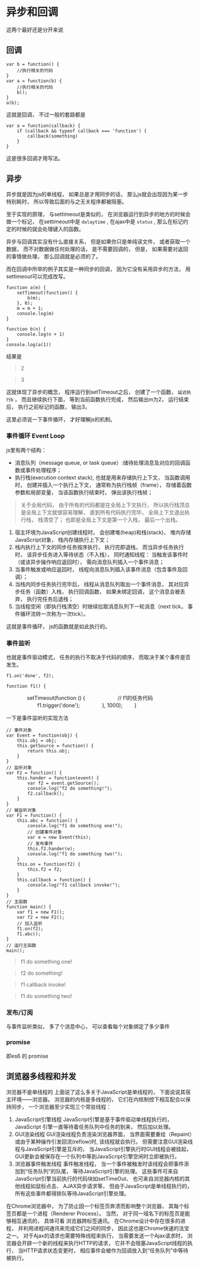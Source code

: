 #  异步和回调

这两个最好还是分开来说

## 回调

    var b = function() {
        //执行相关的代码
    }
    var a = function(b) {
        //执行相关的代码
        b(); 
    }
    a(b); 

这就是回调， 不过一般的套路都是

    var a = function(callback) {
        if (callback && typeof callback === 'function') {
            callback(something)
        }
    }

这是很多回调才用写法。 

## 异步

异步就是因为js的单线程， 如果总是才用同步的话， 那么js就会出现因为某一步特别耗时， 所以导致后面的与之无关程序都被阻塞。 

至于实现的原理， 与settimeout是类似的， 在浏览器运行到异步的地方的时候会做一个标记， 在settimeout中是 `dalaytime` , 在ajax中是 `status` , 那么在标记约定的时候的就会处理键入的函数。 

异步与回调其实没有什么直接关系， 但是如果你只是单纯读文件， 或者获取一个数据， 而不对数据做任何处理的话， 是不需要回调的， 但是， 如果需要对返回的事情做处理， 那么回调就是必须的了。 

而在回调中所举的例子其实是一种同步的回调， 因为它没有采用异步的方法， 用settimeout可以完成改写。 

    function a(m) {
        setTimeout(function() {
            b(m); 
        }, 0); 
        m = m + 1; 
        console.log(m)
    }

    function b(n) {
        console.log(n + 1)
    }
    console.log(a(1))

结果是

> 2

> 3

这就体现了异步的概念， 程序运行到setTimeout之后， 创建了一个函数， `延迟执行b` ， 而且继续执行下面， 等到当前函数执行完成， 然后输出m为2， 运行结束后， 执行之前标记的函数， 输出3。 

这里必须说一下事件循环， 才好理解js的机制。 

### 事件循环 Event Loop

js里有两个结构： 

- 消息队列（message queue, or task queue）:储待处理消息及对应的回调函数或事件处理程序； 
- 执行栈(execution context stack), 也就是用来存储执行上下文， 当函数调用时， 创建并插入一个执行上下文， 通常称为执行栈帧（frame）， 存储着函数参数和局部变量， 当该函数执行结束时， 弹出该执行栈帧； 

> 关于全局代码， 由于所有的代码都是在全局上下文执行， 所以执行栈顶总是全局上下文就很容易理解， 直到所有代码执行完毕， 全局上下文退出执行栈， 栈清空了； 也即是全局上下文是第一个入栈， 最后一个出栈。 

1. 宿主环境为JavaScript创建线程时， 会创建堆(heap)和栈(stack)， 堆内存储JavaScript对象， 栈内存储执行上下文； 
2. 栈内执行上下文的同步任务按序执行， 执行完即退栈， 而当异步任务执行时， 该异步任务进入等待状态（不入栈）， 同时通知线程： 当触发该事件时（或该异步操作响应返回时）， 需向消息队列插入一个事件消息； 
3. 当事件触发或响应返回时， 线程向消息队列插入该事件消息（包含事件及回调）； 
4. 当栈内同步任务执行完毕后， 线程从消息队列取出一个事件消息， 其对应异步任务（函数）入栈， 执行回调函数， 如果未绑定回调， 这个消息会被丢弃， 执行完任务后退栈； 
5. 当线程空闲（即执行栈清空）时继续拉取消息队列下一轮消息（next tick， 事件循环流转一次称为一次tick）。 

这就是事件循环， js的函数就是如此执行的。 

### 事件监听

也就是事件驱动模式， 任务的执行不取决于代码的顺序， 而取决于某个事件是否发生。 

    f1.on('done', f2); 

    function f1() {

　　　　setTimeout(function () {
　　　　　　// f1的任务代码
　　　　　　f1.trigger('done'); 
　　　　}, 1000); 
　　}

一下是事件监听的实现方法

    // 事件对象
    var Event = function(obj) {
        this.obj = obj; 
        this.getSource = function() {
            return this.obj; 
        }
    }
    // 监听对象
    var F2 = function() {
        this.hander = function(event) {
            var f2 = event.getSource(); 
            console.log("f2 do something!"); 
            f2.callback(); 
        }
    }
    // 被监听对象
    var F1 = function() {
        this.abc = function() {
            console.log("f1 do something one!"); 
            // 创建事件对象
            var e = new Event(this); 
            // 发布事件
            this.f2.hander(e); 
            console.log("f1 do something two!"); 
        }
        this.on = function(f2) {
            this.f2 = f2; 
        }
        this.callback = function() {
            console.log("f1 callback invoke!"); 
        }
    }
    // 主函数
    function main() {
        var f1 = new F1(); 
        var f2 = new F2(); 
        // 加入监听
        f1.on(f2); 
        f1.abc(); 
    }
    // 运行主函数
    main(); 

> f1 do something one!

> f2 do something!

> f1 callback invoke!

> f1 do something two!

### 发布/订阅

与事件监听类似， 多了个消息中心， 可以查看每个对象绑定了多少事件

### promise

即es6 的 promise

## 浏览器多线程和并发

浏览器不是单线程的 上面说了这么多关于JavaScript是单线程的， 下面说说其宿主环境——浏览器。 浏览器的内核是多线程的， 它们在内核制控下相互配合以保持同步， 一个浏览器至少实现三个常驻线程： 

1. JavaScript引擎线程 JavaScript引擎是基于事件驱动单线程执行的， JavaScript 引擎一直等待着任务队列中任务的到来， 然后加以处理。 
2. GUI渲染线程 GUI渲染线程负责渲染浏览器界面， 当界面需要重绘（Repaint）或由于某种操作引发回流(reflow)时, 该线程就会执行。 但需要注意GUI渲染线程与JavaScript引擎是互斥的， 当JavaScript引擎执行时GUI线程会被挂起， GUI更新会被保存在一个队列中等到JavaScript引擎空闲时立即被执行。 
3. 浏览器事件触发线程 事件触发线程， 当一个事件被触发时该线程会把事件添加到“任务队列”的队尾， 等待JavaScript引擎的处理。 这些事件可来自JavaScript引擎当前执行的代码块如setTimeOut、 也可来自浏览器内核的其他线程如鼠标点击、 AJAX异步请求等， 但由于JavaScript是单线程执行的， 所有这些事件都得排队等待JavaScript引擎处理。 

在Chrome浏览器中， 为了防止因一个标签页奔溃而影响整个浏览器， 其每个标签页都是一个进程（Renderer Process）。 当然， 对于同一域名下的标签页是能够相互通讯的， 具体可看 浏览器跨标签通讯。 在Chrome设计中存在很多的进程， 并利用进程间通讯来完成它们之间的同步， 因此这也是Chrome快速的法宝之一。 对于Ajax的请求也需要特殊线程来执行， 当需要发送一个Ajax请求时， 浏览器会开辟一个新的线程来执行HTTP的请求， 它并不会阻塞JavaScript线程的执行， 当HTTP请求状态变更时， 相应事件会被作为回调放入到“任务队列”中等待被执行。 

